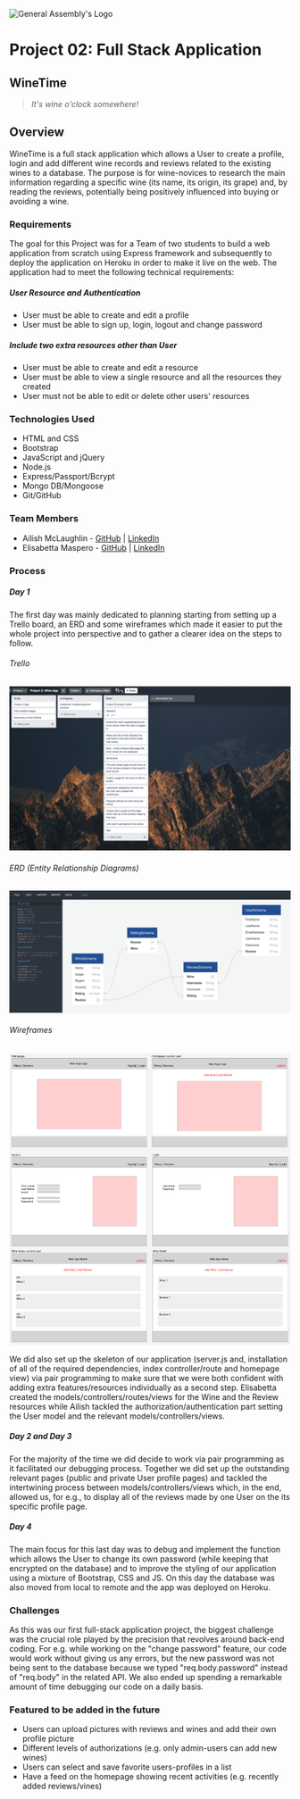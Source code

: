 ![General Assembly's Logo](https://camo.githubusercontent.com/603ef5eae7d28900a9678ae96c6c60a9c72f8a059c328b28cf978df999cea1f8/68747470733a2f2f692e696d6775722e636f6d2f6c7a56493364382e706e67)
# Project 02: Full Stack Application

## WineTime 
> *It's wine o'clock somewhere!*


## Overview
WineTime is a full stack application which allows a User to create a profile, login and add different wine records and reviews related to the existing wines to a database. The purpose is for wine-novices to research the main information regarding a specific wine (its name, its origin, its grape) and, by reading the reviews, potentially being positively influenced into buying or avoiding a wine. 
### Requirements
The goal for this Project was for a Team of two students to build a web application from scratch using Express framework and subsequently to deploy the application on Heroku in order to make it live on the web. 
The application had to meet the following technical requirements:
##### User Resource and Authentication
- User must be able to create and edit a profile
- User must be able to sign up, login, logout and change password

##### Include two extra resources other than User
- User must be able to create and edit a resource
- User must be able to view a single resource and all the resources they created
- User must not be able to edit or delete other users' resources

### Technologies Used
- HTML and CSS
- Bootstrap 
- JavaScript and jQuery
- Node.js
- Express/Passport/Bcrypt
- Mongo DB/Mongoose
- Git/GitHub

### Team Members
- Ailish McLaughlin - [GitHub]() | [LinkedIn](www.linkedin.com/in/ailish-mclaughlin)
- Elisabetta Maspero - [GitHub](https://github.com/emaspero) | [LinkedIn](https://www.linkedin.com/in/elisabetta-maspero-990bb3111/)

### Process
##### Day 1
The first day was mainly dedicated to planning starting from setting up a Trello board, an ERD and some wireframes which made it easier to put the whole project into perspective and to gather a clearer idea on the steps to follow.
###### Trello
![Trello board screenshot picture](/public/images/trello-screenshot.png)
###### ERD (Entity Relationship Diagrams)
![ERD screenshot picture](/public/images/erd-screenshot.png)
###### Wireframes
![Wireframes pictures screenshot](/public/images/wireframes-screenshot.png)

We did also set up the skeleton of our application (server.js and, installation of all of the required dependencies, index controller/route and homepage view) via pair programming to make sure that we were both confident with adding extra features/resources individually as a second step.
Elisabetta created the models/controllers/routes/views for the Wine and the Review resources while Ailish tackled the authorization/authentication part setting the User model and the relevant models/controllers/views.

##### Day 2 and Day 3
For the majority of the time we did decide to work via pair programming as it facilitated our debugging process.
Together we did set up the outstanding relevant pages (public and private User profile pages) and tackled the intertwining process between models/controllers/views which, in the end, allowed us, for e.g., to display all of the reviews made by one User on the its specific profile page.

##### Day 4
The main focus for this last day was to debug and implement the function which allows the User to change its own password (while keeping that encrypted on the database) and to improve the styling of our application using a mixture of Bootstrap, CSS and JS.
On this day the database was also moved from local to remote and the app was deployed on Heroku.

### Challenges
As this was our first full-stack application project, the biggest challenge was the crucial role played by the precision that revolves around back-end coding. For e.g. while working on the "change password" feature, our code would work without giving us any errors, but the new password was not being sent to the database because we typed "req.body.password" instead of "req.body" in the related API. We also ended up spending a remarkable amount of time debugging our code on a daily basis. 

### Featured to be added in the future
- Users can upload pictures with reviews and wines and add their own profile picture
- Different levels of authorizations (e.g. only admin-users can add new wines)
- Users can select and save favorite users-profiles in a list
- Have a feed on the homepage showing recent activities (e.g. recently added reviews/vines)